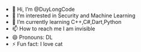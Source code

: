 - 👋 Hi, I’m @DuyLongCode
- 👀 I’m interested in Security and Machine Learning
- 🌱 I’m currently learning C++,C#,Dart,Python
- 📫 How to reach me I am invisible
- 😄 Pronouns: DL
- ⚡ Fun fact: I love cat

<!---
DuyLongCode/DuyLongCode is a ✨ special ✨ repository because its `README.md` (this file) appears on your GitHub profile.
You can click the Preview link to take a look at your changes.
--->
